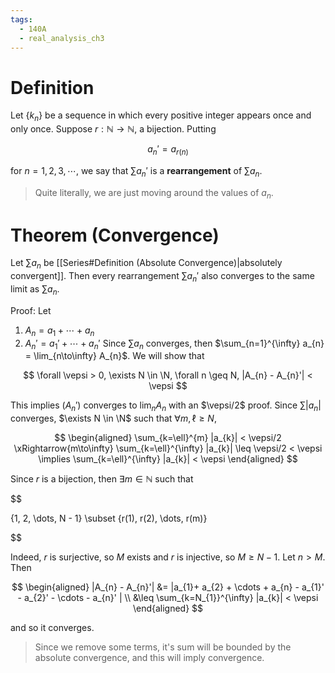 ```yaml
---
tags:
  - 140A
  - real_analysis_ch3
---
```

# Definition 
Let $\{k_{n}\}$ be a sequence in which every positive integer appears once and only once. Suppose $r : \mathbb{N}\to \mathbb{N}$, a bijection. Putting

$$
a_{n}' = a_{r(n)}
$$

for $n = 1, 2, 3, \cdots$, we say that $\sum a_{n}'$ is a **rearrangement** of $\sum a_{n}$. 
> Quite literally, we are just moving around the values of $a_{n}$. 

# Theorem (Convergence)
Let $\sum a_{n}$ be [[Series#Definition (Absolute Convergence)|absolutely convergent]]. Then every rearrangement $\sum a_{n}'$ also converges to the same limit as $\sum a_{n}$.

Proof:
Let 
1. $A_{n} = a_{1}+ \cdots + a_{n}$ 
2. $A_{n}' = a_{1}' + \cdots + a_{n}'$
Since $\sum a_{n}$ converges, then $\sum_{n=1}^{\infty} a_{n} = \lim_{n\to\infty} A_{n}$. We will show that 

$$
\forall \vepsi > 0, \exists N \in \N, \forall n \geq N, |A_{n} - A_{n}'| < \vepsi
$$

This implies $(A_{n}')$ converges to $\lim_{n} A_{n}$ with an $\vepsi/2$ proof. Since $\sum |a_{n}|$ converges, $\exists N \in \N$ such that $\forall m, \ell \geq N$, 

$$
\begin{aligned}
\sum_{k=\ell}^{m} |a_{k}| < \vepsi/2
\xRightarrow{m\to\infty} \sum_{k=\ell}^{\infty} |a_{k}| \leq \vepsi/2 < \vepsi
\implies \sum_{k=\ell}^{\infty} |a_{k}| < \vepsi 
\end{aligned}
$$

Since $r$ is a bijection, then $\exists m \in \mathbb{N}$ such that 

$$

\{1, 2, \dots, N - 1\} \subset \{r(1), r(2), \dots, r(m)\}

$$

Indeed, $r$ is surjective, so $M$ exists and $r$ is injective, so $M \geq N- 1$. Let $n > M$. Then

$$
\begin{aligned}
|A_{n} - A_{n}'| 
&= |a_{1}+ a_{2} + \cdots + a_{n} - a_{1}' - a_{2}' - \cdots - a_{n}' | \\
&\leq \sum_{k=N_{1}}^{\infty} |a_{k}| < \vepsi
\end{aligned}
$$

and so it converges. 
> Since we remove some terms, it's sum will be bounded by the absolute convergence, and this will imply convergence.

